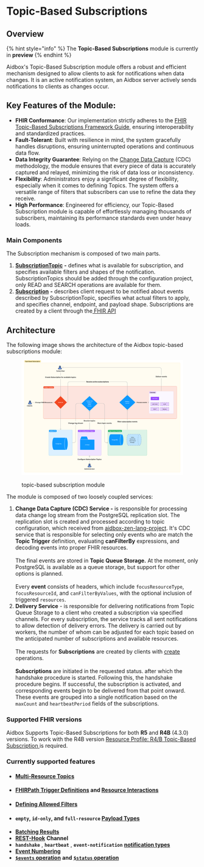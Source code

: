 # Topic-Based Subscriptions

## Overview

{% hint style="info" %}
The **Topic-Based Subscriptions** module is currently in **preview**
{% endhint %}

Aidbox's Topic-Based Subscription module offers a robust and efficient mechanism designed to allow clients to ask for notifications when data changes. It is an active notification system, an Aidbox server actively sends notifications to clients as changes occur.&#x20;

## **Key Features of the Module:**

* **FHIR Conformance**: Our implementation strictly adheres to the [FHIR Topic-Based Subscriptions Framework Guide](https://build.fhir.org/subscriptions.html), ensuring interoperability and standardized practices.
* **Fault-Tolerant**: Built with resilience in mind, the system gracefully handles disruptions, ensuring uninterrupted operations and continuous data flow.
* **Data Integrity Guarantee**: Relying on the [Change Data Capture](https://en.wikipedia.org/wiki/Change\_data\_capture) (CDC) methodology, the module ensures that every piece of data is accurately captured and relayed, minimizing the risk of data loss or inconsistency.
* **Flexibility**: Administrators enjoy a significant degree of flexibility, especially when it comes to defining Topics. The system offers a versatile range of filters that subscribers can use to refine the data they receive.
* **High Performance**: Engineered for efficiency, our Topic-Based Subscription module is capable of effortlessly managing thousands of subscribers, maintaining its performance standards even under heavy loads.

### **Main Components**

The Subscription mechanism is composed of two main parts.

1. [**SubscriptionTopic**](https://build.fhir.org/subscriptiontopic.html) **-** defines what is available for subscription, and specifies available filters and shapes of the notification. SubscriptionTopics should be added through the configuration project, only READ and SEARCH operations are available for them.
2. [**Subscription**](https://build.fhir.org/subscription.html#Subscription) **-** describes client request to be notified about events described by SubscriptionTopic,  specifies what actual filters to apply, and specifies channel, endpoint, and payload shape. Subscriptions are created by a client through the[ FHIR API](https://build.fhir.org/subscriptions.html#creating-a-subscription)

## Architecture

The following image shows the architecture of the Aidbox topic-based subscriptions module:

<figure><img src="../../.gitbook/assets/Integrations domain.png" alt=""><figcaption><p>topic-based subscription module</p></figcaption></figure>

The module is composed of two loosely coupled services:

1. **Change Data Capture (CDC) Service -** is responsible for processing data change log stream from the PostgreSQL replication slot. The replication slot is created and processed according to topic configuration, which received from [aidbox-zen-lang-project](../../aidbox-configuration/aidbox-zen-lang-project/ "mention"). It's CDC service that is responsible for selecting only events who are match the **Topic Trigger** definition, evaluating **canFilterBy** expressions, and decoding events into proper FHIR resources.\
   \
   The final events are stored in **Topic Queue Storage.**  At the moment, only PostgreSQL is available as a queue storage, but support for other options is planned. \
   \
   Every **event** consists of headers, which include `focusResourceType`, `focusResourceId`, and `canFilterByValues`, with the optional inclusion of triggered `resources`.
2. **Delivery Service** - is responsible for delivering notifications from Topic Queue Storage to a client who created a subscription via specified channels.  For every subscription, the service tracks all sent notifications to allow detection of delivery errors. The delivery is carried out by workers, the number of whom can be adjusted for each topic based on the anticipated number of subscriptions and available resources.\
   \
   The requests for **Subscriptions** are created by clients with [create](https://www.hl7.org/fhir/http.html#create) operations.\
   \
   **Subscriptions** are initiated in the requested status. after which the handshake procedure is started. Following this, the handshake procedure begins. If successful, the subscription is activated, and corresponding events begin to be delivered from that point onward. These events are grouped into a single notification based on the `maxCount` and `heartbeatPeriod` fields of the subscriptions.

### Supported FHIR versions

Aidbox Supports Topic-Based Subscriptions for both **R5** and **R4B** (4.3.0) versions. To work with the R4B version [Resource Profile: R4/B Topic-Based Subscription ](https://build.fhir.org/ig/HL7/fhir-subscription-backport-ig/StructureDefinition-backport-subscription.html)is required.

### Currently supported features

* #### [Multi-Resource Topics](https://build.fhir.org/subscriptions.html#multi-resource-topics)&#x20;
* #### [**FHIRPath Trigger Definitions**](https://build.fhir.org/subscriptiontopic.html#fhirpath-criteria) and [Resource Interactions](https://build.fhir.org/subscriptiontopic.html#resource-operation-pairs)&#x20;
* #### [Defining Allowed Filters](https://build.fhir.org/subscriptiontopic.html#filters)
* #### `empty`, `id-only`, and `full-resource` [ Payload Types](https://build.fhir.org/subscription.html#payloads)
* [**Batching Results**](https://build.fhir.org/subscription.html#batching)
* [**REST-Hook**](https://build.fhir.org/subscription.html#rest-hook) **Channel**
* **`handshake`** , **`heartbeat`** , **`event-notification`** [**notification types**](https://build.fhir.org/subscriptionstatus.html#notification-types)
* [**Event Numbering**](https://build.fhir.org/subscriptionstatus.html#event-numbering)
* [**`$events` operation**](https://build.fhir.org/subscription-operation-events.html) **and** [**`$status` operation**](https://build.fhir.org/subscription-operation-status.html)
